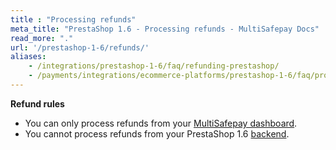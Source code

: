 ```yaml
---
title : "Processing refunds"
meta_title: "PrestaShop 1.6 - Processing refunds - MultiSafepay Docs"
read_more: "."
url: '/prestashop-1-6/refunds/'
aliases: 
    - /integrations/prestashop-1-6/faq/refunding-prestashop/
    - /payments/integrations/ecommerce-platforms/prestashop-1-6/faq/processing-refunds/
---
```


**Refund rules**  

- You can only process refunds from your [MultiSafepay dashboard](/refunds/full-partial/).
- You cannot process refunds from your PrestaShop 1.6 [backend](/glossaries/multisafepay-glossary/#backend).
